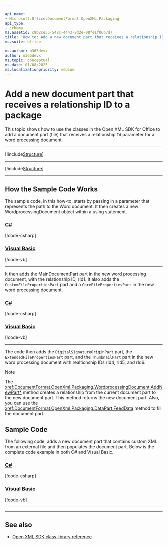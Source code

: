 ```yaml
---

api_name:
- Microsoft.Office.DocumentFormat.OpenXML.Packaging
api_type:
- schema
ms.assetid: c9b2ce55-548c-4443-8d2e-08fe1f06b7d7
title: 'How to: Add a new document part that receives a relationship ID to a package'
ms.suite: office

ms.author: o365devx
author: o365devx
ms.topic: conceptual
ms.date: 01/08/2025
ms.localizationpriority: medium
---
```


# Add a new document part that receives a relationship ID to a package

This topic shows how to use the classes in the Open XML SDK for
Office to add a document part (file) that receives a relationship `Id` parameter for a word
processing document.



-----------------------------------------------------------------------------
[!include[Structure](../includes/word/packages-and-document-parts.md)]


-----------------------------------------------------------------------------

[!include[Structure](../includes/word/structure.md)]

-----------------------------------------------------------------------------

## How the Sample Code Works

The sample code, in this how-to, starts by passing in a parameter that represents the path to the Word document. It then creates
a new WordprocessingDocument object within a using statement.

### [C#](#tab/cs-1)
[!code-csharp[](../../samples/word/add_a_new_part_that_receives_a_relationship_id_to_a_package/cs/Program.cs#snippet1)]

### [Visual Basic](#tab/vb-1)
[!code-vb[](../../samples/word/add_a_new_part_that_receives_a_relationship_id_to_a_package/vb/Program.vb#snippet1)]
***

It then adds the MainDocumentPart part in the new word processing document, with the relationship ID, rId1. It also adds the `CustomFilePropertiesPart` part and a `CoreFilePropertiesPart` in the new word processing document.

### [C#](#tab/cs-2)
[!code-csharp[](../../samples/word/add_a_new_part_that_receives_a_relationship_id_to_a_package/cs/Program.cs#snippet2)]

### [Visual Basic](#tab/vb-2)
[!code-vb[](../../samples/word/add_a_new_part_that_receives_a_relationship_id_to_a_package/vb/Program.vb#snippet2)]
***

The code then adds the `DigitalSignatureOriginPart` part, the `ExtendedFilePropertiesPart` part, and the `ThumbnailPart` part in the new word processing document with realtionship IDs rId4, rId5, and rId6.

> [!NOTE]
> The <xref:DocumentFormat.OpenXml.Packaging.WordprocessingDocument.AddNewPart*> method creates a relationship from the current document part to the new document part. This method returns the new document part. Also, you can use the <xref:DocumentFormat.OpenXml.Packaging.DataPart.FeedData> method to fill the document part.

## Sample Code

The following code, adds a new document part that contains custom XML
from an external file and then populates the document part. Below is the
complete code example in both C\# and Visual Basic.

### [C#](#tab/cs)
[!code-csharp[](../../samples/word/add_a_new_part_that_receives_a_relationship_id_to_a_package/cs/Program.cs#snippet0)]

### [Visual Basic](#tab/vb)
[!code-vb[](../../samples/word/add_a_new_part_that_receives_a_relationship_id_to_a_package/vb/Program.vb#snippet0)]
***

-----------------------------------------------------------------------------
## See also


- [Open XML SDK class library reference](/office/open-xml/open-xml-sdk)



